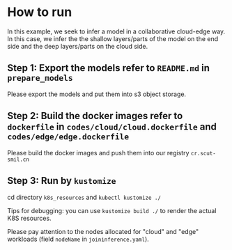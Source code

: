# How to run

In this example, we seek to infer a model in a collaborative cloud-edge way. In this case, we infer the the shallow layers/parts of the model on the end side and the deep layers/parts on the cloud side.

## Step 1: Export the models refer to `README.md` in `prepare_models`

Please export the models and put them into s3 object storage.

## Step 2: Build the docker images refer to `dockerfile` in `codes/cloud/cloud.dockerfile` and `codes/edge/edge.dockerfile`

Please build the docker images and push them into our registry `cr.scut-smil.cn`

## Step 3: Run by `kustomize`

cd directory `k8s_resources` and `kubectl kustomize ./`

Tips for debugging: you can use `kustomize build ./` to render the actual K8S resources.

Please pay attention to the nodes allocated for "cloud" and "edge" workloads (field `nodeName` in `joininference.yaml`).